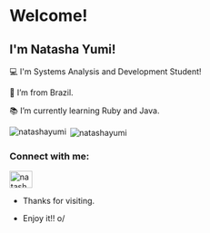 # Welcome!

 

## I'm Natasha Yumi!

 

:computer: I'm Systems Analysis and Development Student!

:house_with_garden: I’m from Brazil.

:books: I’m currently learning Ruby and Java.
 
<p><img align="left" src="https://github-readme-stats.vercel.app/api/top-langs?username=natashayumi&show_icons=true&locale=en&layout=compact" alt="natashayumi" /></p>

<p>&nbsp;<img align="center" src="https://github-readme-stats.vercel.app/api?username=natashayumi&show_icons=true&locale=en&count_private=true" alt="natashayumi" /></p>

<h3 align="left">Connect with me:</h3>
<p align="left">
<a href="https://linkedin.com/in/natasha-nakayama" target="blank"><img align="center" src="https://raw.githubusercontent.com/rahuldkjain/github-profile-readme-generator/master/src/images/icons/Social/linked-in-alt.svg" alt="natasha-nakayama" height="30" width="40" /></a>
</p>

- Thanks for visiting.

- Enjoy it!! o/
